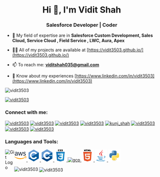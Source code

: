<h1 align="center">Hi 👋, I'm Vidit Shah</h1>
<h3 align="center">Salesforce Developer | Coder </h3>

- 🌱 My field of expertise are in **Salesforce Custom Development, Sales Cloud, Service Cloud , Field Service , LWC, Aura, Apex**

- 👨‍💻 All of my projects are available at [https://vidit3503.github.io/](https://vidit3503.github.io/)

- 📫 To reach me: **viditshah035@gmail.com**

- 📄 Know about my experiences [https://www.linkedin.com/in/vidit3503](https://www.linkedin.com/in/vidit3503)


<p align="left"> <img src="https://komarev.com/ghpvc/?username=vidit3503&label=Profile%20views&color=0e75b6&style=flat" alt="vidit3503" /> </p>

<p align="left"> <a href="https://twitter.com/vidit3503" target="blank"><img src="https://img.shields.io/twitter/follow/vidit3503?logo=twitter&style=for-the-badge" alt="vidit3503" /></a> </p>

<h3 align="left">Connect with me:</h3>
<p align="left">
<a href="https://twitter.com/vidit3503" target="blank"><img align="center" src="https://raw.githubusercontent.com/rahuldkjain/github-profile-readme-generator/master/src/images/icons/Social/twitter.svg" alt="vidit3503" height="30" width="40" /></a>
<a href="https://linkedin.com/in/vidit3503" target="blank"><img align="center" src="https://raw.githubusercontent.com/rahuldkjain/github-profile-readme-generator/master/src/images/icons/Social/linked-in-alt.svg" alt="vidit3503" height="30" width="40" /></a>
<a href="https://stackoverflow.com/users/vidit-shah" target="blank"><img align="center" src="https://raw.githubusercontent.com/rahuldkjain/github-profile-readme-generator/master/src/images/icons/Social/stack-overflow.svg" alt="vidit3503" height="30" width="40" /></a>
<a href="https://instagram.com/vidit3503" target="blank"><img align="center" src="https://raw.githubusercontent.com/rahuldkjain/github-profile-readme-generator/master/src/images/icons/Social/instagram.svg" alt="vidit3503" height="30" width="40" /></a>
<a href="https://www.codechef.com/users/vidit3503" target="blank"><img align="center" src="https://cdn.jsdelivr.net/npm/simple-icons@3.1.0/icons/codechef.svg" alt="kunj_shah" height="30" width="40" /></a>
<a href="https://www.hackerrank.com/vidit3503" target="blank"><img align="center" src="https://raw.githubusercontent.com/rahuldkjain/github-profile-readme-generator/master/src/images/icons/Social/hackerrank.svg" alt="vidit3503" height="30" width="40" /></a>
<a href="https://codeforces.com/profile/vidit3503" target="blank"><img align="center" src="https://raw.githubusercontent.com/rahuldkjain/github-profile-readme-generator/master/src/images/icons/Social/codeforces.svg" alt="vidit3503" height="30" width="40" /></a>
<a href="https://www.leetcode.com/vidit3503" target="blank"><img align="center" src="https://raw.githubusercontent.com/rahuldkjain/github-profile-readme-generator/master/src/images/icons/Social/leet-code.svg" alt="vidit3503" height="30" width="40" /></a>
</p>

<h3 align="left">Languages and Tools:</h3>
<p align="left">
  <a>
    <img align="left" title="Git" alt="Git Logo" width="30px" src="https://upload.wikimedia.org/wikipedia/commons/3/3f/Git_icon.svg" />
  </a>  
  <a href="https://aws.amazon.com" target="_blank" rel="noreferrer"> 
    <img src="https://raw.githubusercontent.com/devicons/devicon/master/icons/amazonwebservices/amazonwebservices-original-wordmark.svg" alt="aws" width="40" height="40"/> 
  </a> 
  <a href="https://www.cprogramming.com/" target="_blank" rel="noreferrer"> 
    <img src="https://raw.githubusercontent.com/devicons/devicon/master/icons/c/c-original.svg" alt="c" width="40" height="40"/> 
  </a> 
  <a href="https://www.w3schools.com/cpp/" target="_blank" rel="noreferrer"> 
    <img src="https://raw.githubusercontent.com/devicons/devicon/master/icons/cplusplus/cplusplus-original.svg" alt="cplusplus" width="40" height="40"/> 
  </a> 
  <a href="https://www.w3schools.com/css/" target="_blank" rel="noreferrer"> 
    <img src="https://raw.githubusercontent.com/devicons/devicon/master/icons/css3/css3-original-wordmark.svg" alt="css3" width="40" height="40"/> 
  </a> 
  <a href="https://cloud.google.com" target="_blank" rel="noreferrer"> 
    <img src="https://www.vectorlogo.zone/logos/google_cloud/google_cloud-icon.svg" alt="gcp" width="40" height="40"/> 
  </a> 
  <a href="https://www.w3.org/html/" target="_blank" rel="noreferrer"> 
    <img src="https://raw.githubusercontent.com/devicons/devicon/master/icons/html5/html5-original-wordmark.svg" alt="html5" width="40" height="40"/> 
  </a> 
  <a href="https://www.java.com" target="_blank" rel="noreferrer"> 
    <img src="https://raw.githubusercontent.com/devicons/devicon/master/icons/java/java-original.svg" alt="java" width="40" height="40"/> 
  </a> 
  <a href="https://www.python.org" target="_blank" rel="noreferrer"> 
    <img src="https://raw.githubusercontent.com/devicons/devicon/master/icons/python/python-original.svg" alt="python" width="40" height="40"/> 
  </a>  
</p>

<p>
  <img align="left" src="https://github-readme-stats.vercel.app/api/top-langs?username=vidit3503&show_icons=true&locale=en&layout=compact" alt="vidit3503" />
</p>

<p>&nbsp;<img align="center" src="https://github-readme-stats.vercel.app/api?username=vidit3503&show_icons=true&locale=en" alt="vidit3503" /></p>
